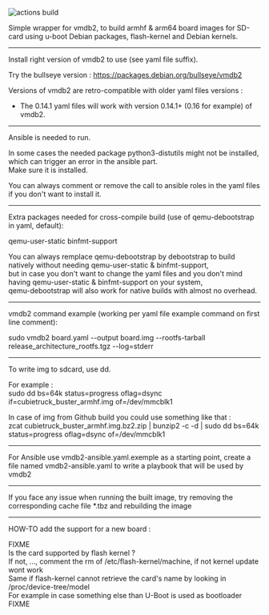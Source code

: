 ![actions build ](https://github.com/Jerome-Maurin/vmdb2-wrapper/workflows/Build%20images/badge.svg)

Simple wrapper for vmdb2, to build armhf & arm64 board images for SD-card using u-boot Debian packages, flash-kernel and Debian kernels.

******************************

Install right version of vmdb2 to use (see yaml file suffix).

Try the bullseye version : https://packages.debian.org/bullseye/vmdb2

Versions of vmdb2 are retro-compatible with older yaml files versions :
  - The 0.14.1 yaml files will work with version 0.14.1+ (0.16 for example) of vmdb2.

******************************

Ansible is needed to run.

In some cases the needed package python3-distutils might not be installed, which can trigger an error in the ansible part.  
Make sure it is installed.

You can always comment or remove the call to ansible roles in the yaml files if you don't want to install it.

******************************

Extra packages needed for cross-compile build (use of qemu-debootstrap in yaml, default):

qemu-user-static binfmt-support

You can always remplace qemu-debootstrap by debootstrap to build natively without needing qemu-user-static & binfmt-support,  
but in case you don't want to change the yaml files and you don't mind having qemu-user-static & binfmt-support on your system,  
qemu-debootstrap will also work for native builds with almost no overhead.

******************************

vmdb2 command example (working per yaml file example command on first line comment):

sudo vmdb2 board.yaml --output board.img --rootfs-tarball release_architecture_rootfs.tgz --log=stderr

******************************

To write img to sdcard, use dd.

For example :  
sudo dd bs=64k status=progress oflag=dsync if=cubietruck_buster_armhf.img of=/dev/mmcblk1

In case of img from Github build you could use something like that :  
zcat cubietruck_buster_armhf.img.bz2.zip | bunzip2 -c -d | sudo dd bs=64k status=progress oflag=dsync of=/dev/mmcblk1

******************************

For Ansible use vmdb2-ansible.yaml.exemple as a starting point, create a file named vmdb2-ansible.yaml to write a playbook that will be used by vmdb2

******************************

If you face any issue when running the built image, try removing the corresponding cache file *.tbz and rebuilding the image

******************************

HOW-TO add the support for a new board :

FIXME  
Is the card supported by flash kernel ?  
If not, ..., comment the rm of /etc/flash-kernel/machine, if not kernel update wont work  
Same if flash-kernel cannot retrieve the card's name by looking in /proc/device-tree/model  
For example in case something else than U-Boot is used as bootloader  
FIXME
